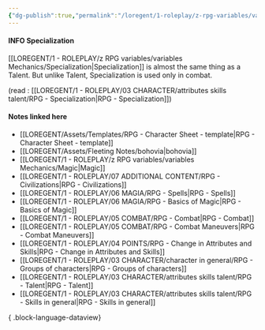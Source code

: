 ```yaml
---
{"dg-publish":true,"permalink":"/loregent/1-roleplay/z-rpg-variables/variables-mechanics/specialization/"}
---
```


#### INFO Specialization

[[LOREGENT/1 - ROLEPLAY/z RPG variables/variables Mechanics/Specialization\|Specialization]] is almost the same thing as a Talent. But unlike Talent, Specialization is used only in combat.

(read : [[LOREGENT/1 - ROLEPLAY/03 CHARACTER/attributes skills talent/RPG - Specialization\|RPG - Specialization]])
#### Notes linked here
- [[LOREGENT/Assets/Templates/RPG - Character Sheet - template\|RPG - Character Sheet - template]]
- [[LOREGENT/Assets/Fleeting Notes/bohovia\|bohovia]]
- [[LOREGENT/1 - ROLEPLAY/z RPG variables/variables Mechanics/Magic\|Magic]]
- [[LOREGENT/1 - ROLEPLAY/07 ADDITIONAL CONTENT/RPG - Civilizations\|RPG - Civilizations]]
- [[LOREGENT/1 - ROLEPLAY/06 MAGIA/RPG - Spells\|RPG - Spells]]
- [[LOREGENT/1 - ROLEPLAY/06 MAGIA/RPG - Basics of Magic\|RPG - Basics of Magic]]
- [[LOREGENT/1 - ROLEPLAY/05 COMBAT/RPG - Combat\|RPG - Combat]]
- [[LOREGENT/1 - ROLEPLAY/05 COMBAT/RPG - Combat Maneuvers\|RPG - Combat Maneuvers]]
- [[LOREGENT/1 - ROLEPLAY/04 POINTS/RPG - Change in Attributes and Skills\|RPG - Change in Attributes and Skills]]
- [[LOREGENT/1 - ROLEPLAY/03 CHARACTER/character in general/RPG - Groups of characters\|RPG - Groups of characters]]
- [[LOREGENT/1 - ROLEPLAY/03 CHARACTER/attributes skills talent/RPG - Talent\|RPG - Talent]]
- [[LOREGENT/1 - ROLEPLAY/03 CHARACTER/attributes skills talent/RPG - Skills in general\|RPG - Skills in general]]

{ .block-language-dataview}
